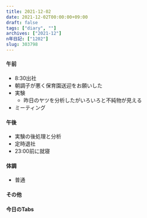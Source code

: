 ```yaml
---
title: 2021-12-02
date: 2021-12-02T00:00:00+09:00
draft: false
tags: ["diary", ""]
archives: ["2021-12"]
n年日記: ["1202"]
slug: 303798
---
```

#### 午前
- 8:30出社
- 朝調子が悪く保育園送迎をお願いした
- 実験
  - 昨日のヤツを分析したがいろいろと不純物が見える
- ミーティング
#### 午後
- 実験の後処理と分析
- 定時退社
- 23:00前に就寝
#### 体調
- 普通
#### その他
#### 今日のTabs